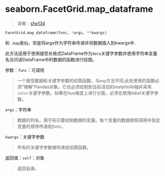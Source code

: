 # seaborn.FacetGrid.map_dataframe

> 译者：[sfw134](https://github.com/sfw134)

```py
FacetGrid.map_dataframe(func, *args, **kwargs)
```

和 `.map`类似，但是将args作为字符串传递并将数据插入到kwargs中.

此方法适用于使用接受长格式DataFrame作为`data`关键字参数并使用字符串变量名访问该DataFrame中的数据的函数进行绘图。

参数：`func`：可调用

> 一个接受数据和关键字参数的绘图函数。与`map`方法不同,此处使用的函数必须“理解”Pandas对象。它也必须绘制到当前活动的matpltolib轴并采用`color`关键字参数。如果在<cite>hue</cite>维度上进行分面，必须也使用<cite>label</cite>关键字参数。

`args`：字符串

> 数据的列名，用于标识要绘制数据的变量。每个变量的数据按照调用中指定变量的顺序传递给<cite>func</cite>。

`kwargs`：关键字参数

> 所有的关键字参数被传递给绘图函数。


返回值：`self`：对象

> 返回自身。

